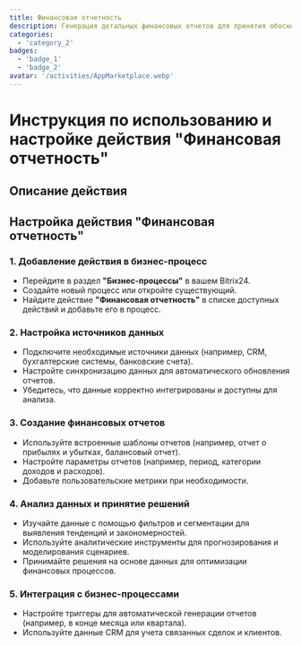```yaml
---
title: Финансовая отчетность
description: Генерация детальных финансовых отчетов для принятия обоснованных решений.
categories: 
  - 'category_2'
badges: 
  - 'badge_1'
  - 'badge_2'
avatar: '/activities/AppMarketplace.webp'
---
```

# Инструкция по использованию и настройке действия "Финансовая отчетность"

## Описание действия

## **Настройка действия "Финансовая отчетность"**

### 1. Добавление действия в бизнес-процесс
- Перейдите в раздел **"Бизнес-процессы"** в вашем Bitrix24.
- Создайте новый процесс или откройте существующий.
- Найдите действие **"Финансовая отчетность"** в списке доступных действий и добавьте его в процесс.

### 2. Настройка источников данных
- Подключите необходимые источники данных (например, CRM, бухгалтерские системы, банковские счета).
- Настройте синхронизацию данных для автоматического обновления отчетов.
- Убедитесь, что данные корректно интегрированы и доступны для анализа.

### 3. Создание финансовых отчетов
- Используйте встроенные шаблоны отчетов (например, отчет о прибылях и убытках, балансовый отчет).
- Настройте параметры отчетов (например, период, категории доходов и расходов).
- Добавьте пользовательские метрики при необходимости.

### 4. Анализ данных и принятие решений
- Изучайте данные с помощью фильтров и сегментации для выявления тенденций и закономерностей.
- Используйте аналитические инструменты для прогнозирования и моделирования сценариев.
- Принимайте решения на основе данных для оптимизации финансовых процессов.

### 5. Интеграция с бизнес-процессами
- Настройте триггеры для автоматической генерации отчетов (например, в конце месяца или квартала).
- Используйте данные CRM для учета связанных сделок и клиентов.
